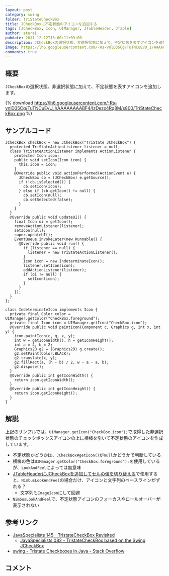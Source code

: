 ```yaml
---
layout: post
category: swing
folder: TriStateCheckBox
title: JCheckBoxに不定状態のアイコンを追加する
tags: [JCheckBox, Icon, UIManager, JTableHeader, JTable]
author: aterai
pubdate: 2011-12-12T15:00:11+09:00
description: JCheckBoxの選択状態、非選択状態に加えて、不定状態を表すアイコンを追加します。
image: https://lh6.googleusercontent.com/-Rs-vnlD35Cg/TuTNCuEvU_I/AAAAAAAABF4/IzDezx4Rq8M/s800/TriStateCheckBox.png
comments: true
---
```

## 概要
`JCheckBox`の選択状態、非選択状態に加えて、不定状態を表すアイコンを追加します。

{% download https://lh6.googleusercontent.com/-Rs-vnlD35Cg/TuTNCuEvU_I/AAAAAAAABF4/IzDezx4Rq8M/s800/TriStateCheckBox.png %}

## サンプルコード
<pre class="prettyprint"><code>JCheckBox checkBox = new JCheckBox("TriState JCheckBox") {
  protected TriStateActionListener listener = null;
  class TriStateActionListener implements ActionListener {
    protected Icon icon;
    public void setIcon(Icon icon) {
      this.icon = icon;
    }
    @Override public void actionPerformed(ActionEvent e) {
      JCheckBox cb = (JCheckBox) e.getSource();
      if (!cb.isSelected()) {
        cb.setIcon(icon);
      } else if (cb.getIcon() != null) {
        cb.setIcon(null);
        cb.setSelected(false);
      }
    }
  }
  @Override public void updateUI() {
    final Icon oi = getIcon();
    removeActionListener(listener);
    setIcon(null);
    super.updateUI();
    EventQueue.invokeLater(new Runnable() {
      @Override public void run() {
        if (listener == null) {
          listener = new TriStateActionListener();
        }
        Icon icon = new IndeterminateIcon();
        listener.setIcon(icon);
        addActionListener(listener);
        if (oi != null) {
          setIcon(icon);
        }
      }
    });
  }
};

class IndeterminateIcon implements Icon {
  private final Color color = UIManager.getColor("CheckBox.foreground");
  private final Icon icon = UIManager.getIcon("CheckBox.icon");
  @Override public void paintIcon(Component c, Graphics g, int x, int y) {
    icon.paintIcon(c, g, x, y);
    int w = getIconWidth(), h = getIconHeight();
    int a = 4, b = 2;
    Graphics2D g2 = (Graphics2D) g.create();
    g2.setPaint(Color.BLACK);
    g2.translate(x, y);
    g2.fillRect(a, (h - b) / 2, w - a - a, b);
    g2.dispose();
  }
  @Override public int getIconWidth() {
    return icon.getIconWidth();
  }
  @Override public int getIconHeight() {
    return icon.getIconHeight();
  }
}
</code></pre>

## 解説
上記のサンプルでは、`UIManager.getIcon("CheckBox.icon");`で取得した非選択状態のチェックボックスアイコンの上に横棒を引いて不定状態のアイコンを作成しています。

- 不定状態かどうかは、`JCheckBox#getIcon()`が`null`かどうかで判断している
- 横棒の色は`UIManager.getColor("CheckBox.foreground");`を使用しているが、`LookAndFeel`によっては無意味
- [JTableHeaderにJCheckBoxを追加してセルの値を切り替える](http://ateraimemo.com/Swing/TableHeaderCheckBox.html)で使用すると、`NimbusLookAndFeel`の場合だけ、アイコンと文字列のベースラインがずれる？
    - 文字列も`ImageIcon`にして回避
- `NimbusLookAndFeel`で、不定状態アイコンのフォーカスやロールオーバーが表示されない

<!-- dummy comment line for breaking list -->

## 参考リンク
- [JavaSpecialists 145 - TristateCheckBox Revisited](http://www.javaspecialists.eu/archive/Issue145.html)
    - [JavaSpecialists 082 - TristateCheckBox based on the Swing JCheckBox](http://www.javaspecialists.eu/archive/Issue082.html)
- [swing - Tristate Checkboxes in Java - Stack Overflow](https://stackoverflow.com/questions/1263323/tristate-checkboxes-in-java)

<!-- dummy comment line for breaking list -->

## コメント
